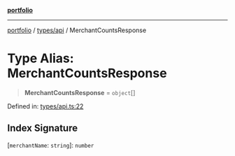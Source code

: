 [**portfolio**](../../../README.md)

***

[portfolio](../../../modules.md) / [types/api](../README.md) / MerchantCountsResponse

# Type Alias: MerchantCountsResponse

> **MerchantCountsResponse** = `object`[]

Defined in: [types/api.ts:22](https://github.com/tnorlund/Portfolio/blob/9f508d33fa1e5b6b843db60673e253da1d2bb535/portfolio/types/api.ts#L22)

## Index Signature

\[`merchantName`: `string`\]: `number`
